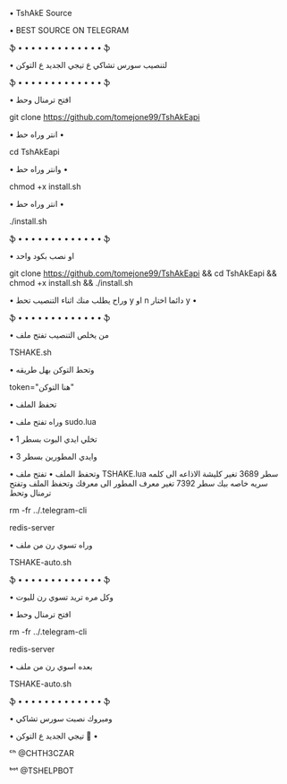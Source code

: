• TshAkE Source  

• BEST SOURCE ON TELEGRAM

ֆ • • • • • • • • • • • • • ֆ

• لتنصيب سورس تشاكي ع تيجي الجديد ع التوكن 

ֆ • • • • • • • • • • • • • ֆ

• افتح ترمنال وحط 

git clone https://github.com/tomejone99/TshAkEapi

• انتر وراه حط •

cd TshAkEapi

• وانتر وراه حط •

chmod +x install.sh

• انتر وراه حط •

./install.sh

ֆ • • • • • • • • • • • • • ֆ

• او نصب بكود واحد 

git clone https://github.com/tomejone99/TshAkEapi && cd TshAkEapi && chmod +x install.sh && ./install.sh

• وراح يطلب منك اثناء التنصيب تحط y او n دائما اختار y •

ֆ • • • • • • • • • • • • • ֆ

• من يخلص التنصيب تفتح ملف 

TSHAKE.sh

• وتحط التوكن بهل طريقه 

token="هنا التوكن"

• تحفظ الملف 

• وراه تفتح ملف sudo.lua

• تخلي ايدي البوت بسطر 1

• وايدي المطورين بسطر 3

• وتحفظ الملف
• تفتح ملف TSHAKE.lua
سطر 3689 تغير كليشة الاذاعه الى كلمه سريه خاصه بيك
سطر 7392 تغير معرف المطور الى معرفك وتحفظ الملف
وتفتح ترمنال وتحط

rm -fr ../.telegram-cli

redis-server

• وراه تسوي رن من ملف 

TSHAKE-auto.sh

ֆ • • • • • • • • • • • • • ֆ

• وكل مره تريد تسوي رن للبوت 

• افتح ترمنال وحط 

rm -fr ../.telegram-cli

redis-server

• بعده اسوي رن من ملف 

TSHAKE-auto.sh

ֆ • • • • • • • • • • • • • ֆ

• ومبروك نصبت سورس تشاكي 

• تيجي الجديد ع التوكن 💛 •

ᶜʰ @CHTH3CZAR

ᵇᵒᵗ @TSHELPBOT
